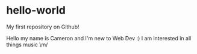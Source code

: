 # hello-world
My first repository on Github!

Hello my name is Cameron and I'm new to Web Dev :)
I am interested in all things music \m/
